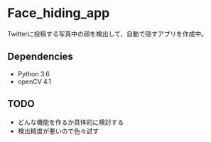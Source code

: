 # Face_hiding_app
Twitterに投稿する写真中の顔を検出して、自動で隠すアプリを作成中。

## Dependencies
* Python 3.6
* openCV 4.1

## TODO
- どんな機能を作るか具体的に検討する
- 検出精度が悪いので色々試す
